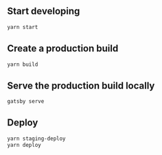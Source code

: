 ## Start developing

```sh
yarn start
```

## Create a production build

```sh
yarn build
```

## Serve the production build locally

```sh
gatsby serve
```

## Deploy

```sh
yarn staging-deploy
yarn deploy
```
